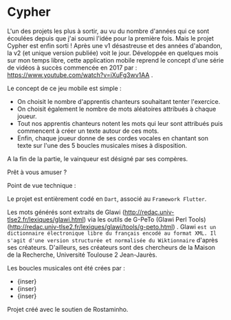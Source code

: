 # Cypher

L'un des projets les plus à sortir, au vu du nombre d'années qui ce sont écoulées depuis que j'ai soumi l'idée pour la première fois.
Mais le projet Cypher est enfin sorti ! Après une v1 désastreuse et des années d'abandon, la v2 (et unique version publiée) voit le jour.
Développée en quelques mois sur mon temps libre,
cette application mobile reprend le concept d'une série de vidéos à succès commencée en 2017 par : https://www.youtube.com/watch?v=iXuFg3wv1AA . 

Le concept de ce jeu mobile est simple :
 - On choisit le nombre d'apprentis chanteurs souhaitant tenter l'exercice.
 - On choisit également le nombre de mots aléatoires attribués à chaque joueur.
 - Tout nos apprentis chanteurs notent les mots qui leur sont attribués puis commencent à créer un texte autour de ces mots.
 - Enfin, chaque joueur donne de ses cordes vocales en chantant son texte sur l'une des 5 boucles musicales mises à disposition.

A la fin de la partie, le vainqueur est désigné par ses compères.

Prêt à vous amuser ?



Point de vue technique :

Le projet est entièrement codé en `Dart`, associé au `Framework Flutter`.

Les mots générés sont extraits de Glawi (http://redac.univ-tlse2.fr/lexiques/glawi.html) via les outils de G-PeTo (Glawi Perl Tools) (http://redac.univ-tlse2.fr/lexiques/glawi/tools/g-peto.html) . Glawi `est un dictionnaire électronique libre du français encodé au format XML. Il s'agit d'une version structurée et normalisée du Wiktionnaire` d'après ses créateurs. D'ailleurs, ses créateurs sont des chercheurs de la Maison de la Recherche, Université Toulouse 2 Jean-Jaurès.

Les boucles musicales ont été crées par :
 - {inser}
 - {inser}
 - {inser}

Projet créé avec le soutien de Rostaminho.

